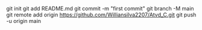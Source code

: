 git init
git add README.md
git commit -m "first commit"
git branch -M main
git remote add origin https://github.com/Williansilva2207/Atvd_C.git
git push -u origin main
